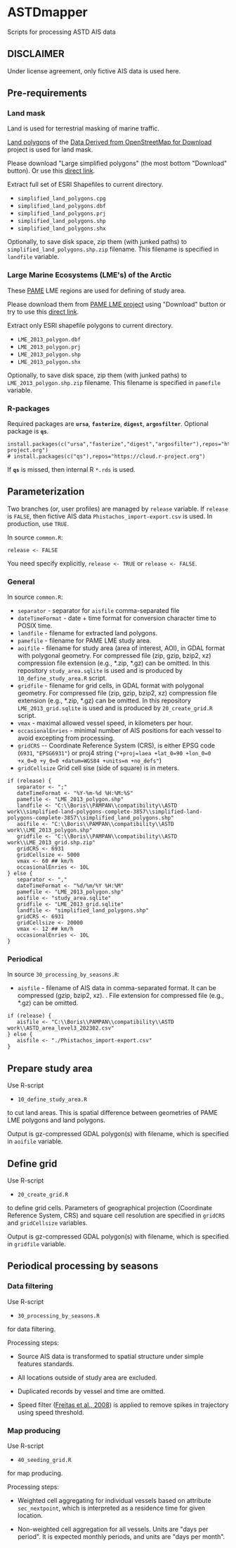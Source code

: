 
# ASTDmapper

Scripts for processing ASTD AIS data

## DISCLAIMER

Under license agreement, only fictive AIS data is used here.

## Pre-requirements

### Land mask

Land is used for terrestrial masking of marine traffic.

[Land polygons](https://osmdata.openstreetmap.de/data/land-polygons.html) of the [Data Derived from OpenStreetMap for Download](https://osmdata.openstreetmap.de/) project is used for land mask.

Please download "Large simplified polygons" (the most bottom "Download" button). Or use this [direct link](https://osmdata.openstreetmap.de/download/simplified-land-polygons-complete-3857.zip).

Extract full set of ESRI Shapefiles to current directory.

+ `simplified_land_polygons.cpg`
+ `simplified_land_polygons.dbf`
+ `simplified_land_polygons.prj`
+ `simplified_land_polygons.shp`
+ `simplified_land_polygons.shx`

Optionally, to save disk space, zip them (with junked paths) to `simplified_land_polygons.shp.zip` filename. This filename is specified in `landfile` variable.

### Large Marine Ecosystems (LME's) of the Arctic

These [PAME](https://pame.is/) LME regions are used for defining of study area.

Please download them from [PAME LME project](https://pame.is/projects/ecosystem-approach/arctic-large-marine-ecosystems-lme-s) using "Download" button or try to use this [direct link](https://pame.is/document-library/ecosystem-approach-to-management-documents/large-marine-ecosystems/384-lme-shapefile-zip/file).

Extract only ESRI shapefile polygons to current directory.

+ `LME_2013_polygon.dbf`
+ `LME_2013_polygon.prj`
+ `LME_2013_polygon.shp`
+ `LME_2013_polygon.shx`

Optionally, to save disk space, zip them (with junked paths) to `LME_2013_polygon.shp.zip` filename. This filename is specified in `pamefile` variable.

### R-packages

Required packages are **`ursa`**, **`fasterize`**, **`digest`**, **`argosfilter`**. Optional package is **`qs`**.

```{r, eval=FALSE}
install.packages(c("ursa","fasterize","digest","argosfilter"),repos="https://cloud.r-project.org")
# install.packages(c("qs"),repos="https://cloud.r-project.org")
```

If **`qs`** is missed, then internal R `*.rds` is used.

## Parameterization

Two branches (or, user profiles) are managed by `release` variable. If `release` is `FALSE`, then fictive AIS data `Phistachos_import-export.csv` is used. In production, use `TRUE`. 

In source `common.R`: 

```{r, eval=FALSE}
release <- FALSE
```

You need specify explicitly, `release <- TRUE` or `release <- FALSE`.


### General

In source `common.R`: 

+ `separator` - separator for `aisfile` comma-separated file
+ `dateTimeFormat` - date + time format for conversion character time to POSIX time.
+ `landfile` - filename for extracted land polygons.
+ `pamefile` - filename for PAME LME study area.
+ `aoifile` - filename for study area (area of interest, AOI), in GDAL format with polygonal geometry. For compressed file (zip, gzip, bzip2, xz) compression file extension (e.g., \*.zip, \*.gz) can be omitted. In this repository `study_area.sqlite` is used and is produced by `10_define_study_area.R` script.
+ `gridfile` - filename for grid cells, in GDAL format with polygonal geometry. For compressed file (zip, gzip, bzip2, xz) compression file extension (e.g., \*.zip, \*.gz) can be omitted. In this repository `LME_2013_grid.sqlite` is used and is produced by `20_create_grid.R` script.
+ `vmax` - maximal allowed vessel speed, in kilometers per hour.
+ `occasionalEnries` - minimal number of AIS positions for each vessel to avoid excepting from processing.
+ `gridCRS` -- Coordinate Reference System (CRS), is either EPSG code (`6931`, `"EPSG6931"`) or proj4 string (`"+proj=laea +lat_0=90 +lon_0=0 +x_0=0 +y_0=0 +datum=WGS84 +units=m +no_defs"`)
+ `gridCellsize` Grid cell sise (side of square) is in meters.


```{r eval=FALSE}
if (release) {
   separator <- ";"
   dateTimeFormat <- "%Y-%m-%d %H:%M:%S"
   pamefile <- "LME_2013_polygon.shp"
   landfile <- "C:\\Boris\\PAMPAN\\compatibility\\ASTD work\\simplified-land-polygons-complete-3857\\simplified-land-polygons-complete-3857\\simplified_land_polygons.shp"
   aoifile <- "C:\\Boris\\PAMPAN\\compatibility\\ASTD work\\LME_2013_polygon.shp"
   gridfile <- "C:\\Boris\\PAMPAN\\compatibility\\ASTD work\\LME_2013_grid.shp.zip"
   gridCRS <- 6931
   gridCellsize <- 5000
   vmax <- 60 ## km/h
   occasionalEnries <- 10L
} else {
   separator <- ","
   dateTimeFormat <- "%d/%m/%Y %H:%M"
   pamefile <- "LME_2013_polygon.shp"
   aoifile <- "study_area.sqlite"
   gridfile <- "LME_2013_grid.sqlite"
   landfile <- "simplified_land_polygons.shp"
   gridCRS <- 6931
   gridCellsize <- 20000
   vmax <- 12 ## km/h
   occasionalEnries <- 10L
}
```

### Periodical

In source `30_processing_by_seasons.R`:

+ `aisfile` - filename of AIS data in comma-separated format. It can be compressed (gzip, bzip2, xz). . File extension for compressed file (e.g., \*.gz) can be omitted.

```{r, eval=FALSE}
if (release) {
   aisfile <- "C:\\Boris\\PAMPAN\\compatibility\\ASTD work\\ASTD_area_level3_202302.csv"
} else {
   aisfile <- "./Phistachos_import-export.csv"
}
```

## Prepare study area

Use R-script

+ `10_define_study_area.R`

to cut land areas. This is spatial difference between geometries of PAME LME polygons and land polygons. 

Output is gz-compressed GDAL polygon(s) with filename, which is specified in `aoifile` variable.

## Define grid

Use R-script

+ `20_create_grid.R`

to define grid cells. Parameters of geographical projection (Coordinate Reference System, CRS) and square cell resolution are specified in `gridCRS` and `gridCellsize` variables.

Output is gz-compressed GDAL polygon(s) with filename, which is specified in `gridfile` variable.


## Periodical processing by seasons

### Data filtering

Use R-script

+ `30_processing_by_seasons.R`

for data filtering.

Processing steps:

+ Source AIS data is transformed to spatial structure under simple features standards.

+ All locations outside of study area are excluded.

+ Duplicated records by vessel and time are omitted.

+ Speed filter ([Freitas et al., 2008](https://dx.doi.org/10.1111/j.1748-7692.2007.00180.x)) is applied to remove spikes in trajectory using speed threshold.


### Map producing

Use R-script

+ `40_seeding_grid.R`

for map producing.

Processing steps:

+ Weighted cell aggregating for individual vessels based on attribute `sec_nextpoint`, which is interpreted as a residence time for given location.

+ Non-weighted cell aggregation for all vessels. Units are "days per period". It is expected monthly periods, and units are "days per month".
